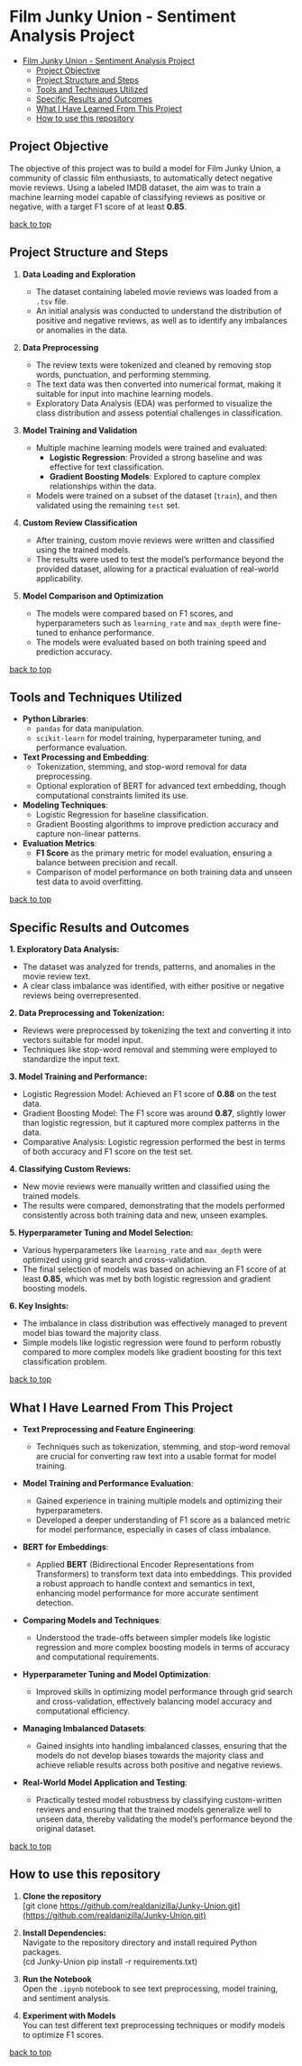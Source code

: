 # Film Junky Union - Sentiment Analysis Project

- [Film Junky Union - Sentiment Analysis Project](#film-junky-union---sentiment-analysis-project)
  - [Project Objective](#project-objective)
  - [Project Structure and Steps](#project-structure-and-steps)
  - [Tools and Techniques Utilized](#tools-and-techniques-utilized)
  - [Specific Results and Outcomes](#specific-results-and-outcomes)
  - [What I Have Learned From This Project](#what-i-have-learned-from-this-project)
  - [How to use this repository](#how-to-use-this-repository)

## Project Objective
The objective of this project was to build a model for Film Junky Union, a community of classic film enthusiasts, to automatically detect negative movie reviews. Using a labeled IMDB dataset, the aim was to train a machine learning model capable of classifying reviews as positive or negative, with a target F1 score of at least **0.85**.

[back to top](#film-junky-union---sentiment-analysis-project)

## Project Structure and Steps
1. **Data Loading and Exploration**  
   - The dataset containing labeled movie reviews was loaded from a `.tsv` file.  
   - An initial analysis was conducted to understand the distribution of positive and negative reviews, as well as to identify any imbalances or anomalies in the data.
   
2. **Data Preprocessing**  
   - The review texts were tokenized and cleaned by removing stop words, punctuation, and performing stemming.
   - The text data was then converted into numerical format, making it suitable for input into machine learning models.
   - Exploratory Data Analysis (EDA) was performed to visualize the class distribution and assess potential challenges in classification.

3. **Model Training and Validation**  
   - Multiple machine learning models were trained and evaluated:
     - **Logistic Regression**: Provided a strong baseline and was effective for text classification.
     - **Gradient Boosting Models**: Explored to capture complex relationships within the data.
   - Models were trained on a subset of the dataset (`train`), and then validated using the remaining `test` set.

4. **Custom Review Classification**  
   - After training, custom movie reviews were written and classified using the trained models.
   - The results were used to test the model’s performance beyond the provided dataset, allowing for a practical evaluation of real-world applicability.

5. **Model Comparison and Optimization**  
   - The models were compared based on F1 scores, and hyperparameters such as `learning_rate` and `max_depth` were fine-tuned to enhance performance.
   - The models were evaluated based on both training speed and prediction accuracy.

[back to top](#film-junky-union---sentiment-analysis-project)

## Tools and Techniques Utilized
- **Python Libraries**: 
  - `pandas` for data manipulation.
  - `scikit-learn` for model training, hyperparameter tuning, and performance evaluation.
- **Text Processing and Embedding**:
  - Tokenization, stemming, and stop-word removal for data preprocessing.
  - Optional exploration of BERT for advanced text embedding, though computational constraints limited its use.
- **Modeling Techniques**:
  - Logistic Regression for baseline classification.
  - Gradient Boosting algorithms to improve prediction accuracy and capture non-linear patterns.
- **Evaluation Metrics**:
  - **F1 Score** as the primary metric for model evaluation, ensuring a balance between precision and recall.
  - Comparison of model performance on both training data and unseen test data to avoid overfitting.

[back to top](#film-junky-union---sentiment-analysis-project)

## Specific Results and Outcomes
**1. Exploratory Data Analysis:**
- The dataset was analyzed for trends, patterns, and anomalies in the movie review text.
- A clear class imbalance was identified, with either positive or negative reviews being overrepresented.

**2. Data Preprocessing and Tokenization:**
- Reviews were preprocessed by tokenizing the text and converting it into vectors suitable for model input.
- Techniques like stop-word removal and stemming were employed to standardize the input text.

**3. Model Training and Performance:**
- Logistic Regression Model: Achieved an F1 score of **0.88** on the test data.
- Gradient Boosting Model: The F1 score was around **0.87**, slightly lower than logistic regression, but it captured more complex patterns in the data.
- Comparative Analysis: Logistic regression performed the best in terms of both accuracy and F1 score on the test set.

**4. Classifying Custom Reviews:**
- New movie reviews were manually written and classified using the trained models.
- The results were compared, demonstrating that the models performed consistently across both training data and new, unseen examples.

**5. Hyperparameter Tuning and Model Selection:**
- Various hyperparameters like `learning_rate` and `max_depth` were optimized using grid search and cross-validation.
- The final selection of models was based on achieving an F1 score of at least **0.85**, which was met by both logistic regression and gradient boosting models.

**6. Key Insights:**
- The imbalance in class distribution was effectively managed to prevent model bias toward the majority class.
- Simple models like logistic regression were found to perform robustly compared to more complex models like gradient boosting for this text classification problem.

[back to top](#film-junky-union---sentiment-analysis-project)

## What I Have Learned From This Project
- **Text Preprocessing and Feature Engineering**:
  - Techniques such as tokenization, stemming, and stop-word removal are crucial for converting raw text into a usable format for model training.
- **Model Training and Performance Evaluation**:
  - Gained experience in training multiple models and optimizing their hyperparameters.
  - Developed a deeper understanding of F1 score as a balanced metric for model performance, especially in cases of class imbalance.
- **BERT for Embeddings**:
  - Applied **BERT** (Bidirectional Encoder Representations from Transformers) to transform text data into embeddings. This provided a robust approach to handle context and semantics in text, enhancing model performance for more accurate sentiment detection.
- **Comparing Models and Techniques**:
  - Understood the trade-offs between simpler models like logistic regression and more complex boosting models in terms of accuracy and computational requirements.
- **Hyperparameter Tuning and Model Optimization**:
  - Improved skills in optimizing model performance through grid search and cross-validation, effectively balancing model accuracy and computational efficiency.

- **Managing Imbalanced Datasets**:
  - Gained insights into handling imbalanced classes, ensuring that the models do not develop biases towards the majority class and achieve reliable results across both positive and negative reviews.

- **Real-World Model Application and Testing**:
  - Practically tested model robustness by classifying custom-written reviews and ensuring that the trained models generalize well to unseen data, thereby validating the model’s performance beyond the original dataset.

[back to top](#film-junky-union---sentiment-analysis-project)

## How to use this repository

1. **Clone the repository** <br>
[git clone https://github.com/realdanizilla/Junky-Union.git](https://github.com/realdanizilla/Junky-Union.git)
2. **Install Dependencies:**  
Navigate to the repository directory and install required Python packages. <Br>
(cd Junky-Union pip install -r requirements.txt)


3. **Run the Notebook**  
Open the `.ipynb` notebook to see text preprocessing, model training, and sentiment analysis.


4. **Experiment with Models**  
You can test different text preprocessing techniques or modify models to optimize F1 scores.

[back to top](#film-junky-union---sentiment-analysis-project)